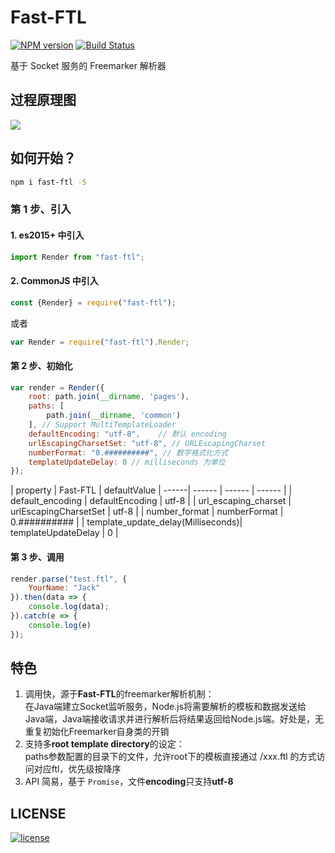 # Fast-FTL

[![NPM version][npm-image]][npm-url] [![Build Status][travis-image]][travis-url]

基于 Socket 服务的 Freemarker 解析器

## 过程原理图
![](http://note.youdao.com/yws/public/resource/e9a827d44244bc8b89eeb9bb0d3f9c3c/xmlnote/2B03796BC2624CA18FD89F593D67D36F/11721)

## 如何开始？
```bash
npm i fast-ftl -S
```
### 第 1 步、引入 
#### 1. es2015+ 中引入
```javascript
import Render from "fast-ftl";
```

#### 2. CommonJS 中引入
```javascript
const {Render} = require("fast-ftl");
```
或者
```javascript
var Render = require("fast-ftl").Render;
```


#### 第 2 步、初始化
```javascript
var render = Render({
    root: path.join(__dirname, 'pages'), 
    paths: [
        path.join(__dirname, 'common')
    ], // Support MultiTemplateLoader
    defaultEncoding: "utf-8", 	 // 默认 encoding
    urlEscapingCharsetSet: "utf-8", // URLEscapingCharset
    numberFormat: "0.##########", // 数字格式化方式
    templateUpdateDelay: 0 // milliseconds 为单位
});
```

| property | Fast-FTL | defaultValue
| ------| ------ | ------ | ------ |
| default_encoding | defaultEncoding | utf-8 |
| url_escaping_charset | urlEscapingCharsetSet | utf-8 |
| number_format | numberFormat | 0.########## |
| template_update_delay(Milliseconds)| templateUpdateDelay | 0 |


#### 第 3 步、调用
```javascript
render.parse("test.ftl", {
    YourName: "Jack"
}).then(data => {
    console.log(data);
}).catch(e => {
    console.log(e)
});
```

## 特色
1. 调用快，源于**Fast-FTL**的freemarker解析机制：  
	在Java端建立Socket监听服务，Node.js将需要解析的模板和数据发送给Java端，Java端接收请求并进行解析后将结果返回给Node.js端。好处是，无重复初始化Freemarker自身类的开销
2. 支持多**root template directory**的设定：  
	paths参数配置的目录下的文件，允许root下的模板直接通过 /xxx.ftl 的方式访问对应ftl，优先级按降序
3. API 简易，基于 `Promise`，文件**encoding**只支持**utf-8** 

## LICENSE
[![license][license-image]][license-url]


[npm-url]: https://npmjs.org/package/fast-ftl
[npm-image]: https://img.shields.io/npm/v/fast-ftl.svg
[license-url]: https://github.com/ImHype/Fast-FTL/blob/master/LICENSE
[license-image]: https://img.shields.io/github/license/imhype/Fast-FTL.svg
[travis-image]: https://travis-ci.org/ImHype/Fast-FTL.svg?branch=master
[travis-url]: https://travis-ci.org/ImHype/Fast-FTL
